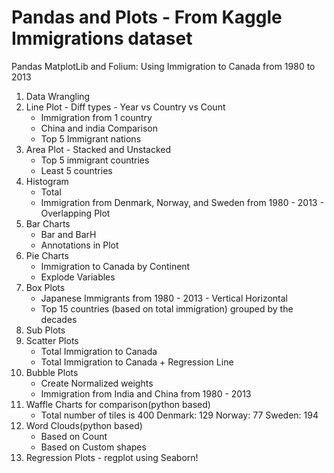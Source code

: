 # Pandas and Plots - From Kaggle Immigrations dataset

Pandas MatplotLib and Folium: Using Immigration to Canada from 1980 to 2013
1. Data Wrangling 
2. Line Plot - Diff types - Year vs Country vs Count
	- Immigration from 1 country
	- China and india Comparison
	- Top 5 Immigrant nations
3. Area Plot - Stacked and Unstacked
	- Top 5 immigrant countries
	- Least 5 countries
4. Histogram
	- Total
	- Immigration from Denmark, Norway, and Sweden from 1980 - 2013 - Overlapping Plot
5. Bar Charts
	- Bar and BarH
	- Annotations in Plot
6. Pie Charts
	- Immigration to Canada by Continent
	- Explode Variables
7. Box Plots
	- Japanese Immigrants from 1980 - 2013 - Vertical Horizontal
	- Top 15 countries (based on total immigration) grouped by the decades
8. Sub Plots
9. Scatter Plots
	- Total Immigration to Canada
	- Total Immigration to Canada + Regression Line
10. Bubble Plots
	- Create Normalized weights
	- Immigration from India and China from 1980 - 2013
11. Waffle Charts for comparison(python based)
	- Total number of tiles is 400
	Denmark: 129
	Norway: 77
	Sweden: 194
12. Word Clouds(python based)
	- Based on Count
	- Based on Custom shapes
13. Regression Plots - regplot using Seaborn!
